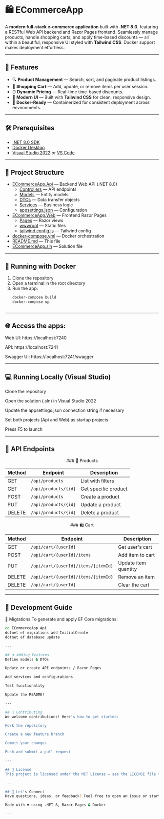# 🛍️ ECommerceApp

A **modern full-stack e-commerce application** built with **.NET 8.0**, featuring a RESTful Web API backend and Razor Pages frontend. Seamlessly manage products, handle shopping carts, and apply time-based discounts — all within a beautiful, responsive UI styled with **Tailwind CSS**. Docker support makes deployment effortless.


---

## 🚀 Features

- 🔍 **Product Management** — Search, sort, and paginate product listings.
- 🛒 **Shopping Cart** — Add, update, or remove items per user session.
- ⏰ **Dynamic Pricing** — Real-time time-based discounts.
- 🎨 **Modern UI** — Built with **Tailwind CSS** for clean, responsive design.
- 🐳 **Docker-Ready** — Containerized for consistent deployment across environments.

---

## 🛠️ Prerequisites

- [.NET 8.0 SDK](https://dotnet.microsoft.com/download)
- [Docker Desktop](https://www.docker.com/products/docker-desktop/)
- [Visual Studio 2022](https://visualstudio.microsoft.com/) or [VS Code](https://code.visualstudio.com/)

---

## 📁 Project Structure

- [ECommerceApp.Api](./ECommerceApp.Api) — Backend Web API (.NET 8.0)
  - [Controllers](./ECommerceApp.Api/Controllers) — API endpoints
  - [Models](./ECommerceApp.Api/Models) — Entity models
  - [DTOs](./ECommerceApp.Api/DTOs) — Data transfer objects
  - [Services](./ECommerceApp.Api/Services) — Business logic
  - [appsettings.json](./ECommerceApp.Api/appsettings.json) — Configuration
- [ECommerceApp.Web](./ECommerceApp.Web) — Frontend Razor Pages
  - [Pages](./ECommerceApp.Web/Pages) — Razor views
  - [wwwroot](./ECommerceApp.Web/wwwroot) — Static files
  - [tailwind.config.js](./ECommerceApp.Web/tailwind.config.js) — Tailwind config
- [docker-compose.yml](./docker-compose.yml) — Docker orchestration
- [README.md](./README.md) — This file
- [ECommerceApp.sln](./ECommerceApp.sln) — Solution file





---

## 🐳 Running with Docker

1. Clone the repository  
2. Open a terminal in the root directory  
3. Run the app:
   ```bash
   docker-compose build
   docker-compose up



---

## 🌐 Access the apps:

Web UI: https://localhost:7240

API: https://localhost:7241

Swagger UI: https://localhost:7241/swagger

---

## 💻 Running Locally (Visual Studio)
Clone the repository

Open the solution (.sln) in Visual Studio 2022

Update the appsettings.json connection string if necessary

Set both projects (Api and Web) as startup projects

Press F5 to launch

---

## 📡 API Endpoints

<div align="center">
### 🧾 Products

| Method | Endpoint                    | Description          |
|--------|-----------------------------|----------------------|
| GET    | `/api/products`             | List with filters    |
| GET    | `/api/products/{id}`        | Get specific product |
| POST   | `/api/products`             | Create a product     |
| PUT    | `/api/products/{id}`        | Update a product     |
| DELETE | `/api/products/{id}`        | Delete a product     |
</div>

<div align="center">
### 🛍️ Cart

| Method | Endpoint                                  | Description          |
|--------|-------------------------------------------|----------------------|
| GET    | `/api/cart/{userId}`                      | Get user's cart      |
| POST   | `/api/cart/{userId}/items`                | Add item to cart     |
| PUT    | `/api/cart/{userId}/items/{itemId}`       | Update item quantity |
| DELETE | `/api/cart/{userId}/items/{itemId}`       | Remove an item       |
| DELETE | `/api/cart/{userId}`                      | Clear the cart       |
</div>

---

## 🔧 Development Guide
🔄 Migrations
To generate and apply EF Core migrations:

```bash
cd ECommerceApp.Api
dotnet ef migrations add InitialCreate
dotnet ef database update

---

## ➕ Adding Features
Define models & DTOs

Update or create API endpoints / Razor Pages

Add services and configurations

Test functionality

Update the README!

---

## 🤝 Contributing
We welcome contributions! Here's how to get started:

Fork the repository

Create a new feature branch

Commit your changes

Push and submit a pull request

---

## 📄 License
This project is licensed under the MIT License — see the LICENSE file for details.

---

## 💬 Let's Connect
Have questions, ideas, or feedback? Feel free to open an Issue or start a discussion.

Made with ❤️ using .NET 8, Razor Pages & Docker

---
